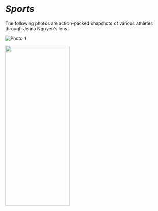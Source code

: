 # _Sports_

The following photos are action-packed snapshots of various athletes through Jenna Nguyen's lens.

![Photo 1](https://user-images.githubusercontent.com/89496924/160219881-aacccd9c-48fb-428e-bf55-5b6bc861af7a.jpg)

<img src="https://user-images.githubusercontent.com/89496924/160219881-aacccd9c-48fb-428e-bf55-5b6bc861af7a.jpg" width="200" height="500" />
